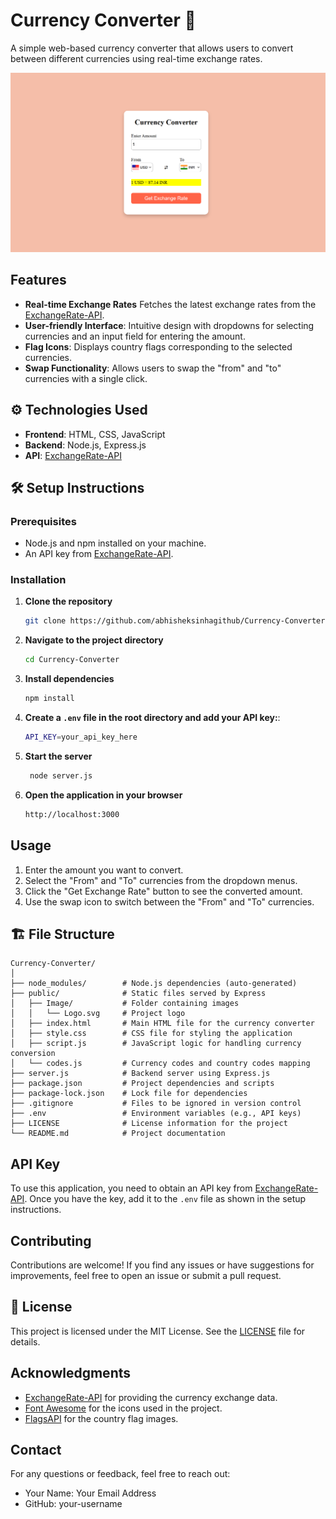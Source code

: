 # Currency Converter 💱

A simple web-based currency converter that allows users to convert between different currencies using real-time exchange rates.

![Currency Converter Screenshot](public/Image/Screenshot.png)


## Features

- **Real-time Exchange Rates** Fetches the latest exchange rates from the [ExchangeRate-API](https://www.exchangerate-api.com/).
- **User-friendly Interface**: Intuitive design with dropdowns for selecting currencies and an input field for entering the amount.
- **Flag Icons**: Displays country flags corresponding to the selected currencies.
- **Swap Functionality**: Allows users to swap the "from" and "to" currencies with a single click.


## ⚙️ Technologies Used

- **Frontend**: HTML, CSS, JavaScript
- **Backend**: Node.js, Express.js
- **API**: [ExchangeRate-API](https://www.exchangerate-api.com/)


## 🛠️ Setup Instructions

### Prerequisites

- Node.js and npm installed on your machine.
- An API key from [ExchangeRate-API](https://www.exchangerate-api.com/).

### Installation

1. **Clone the repository**
   ```bash
   git clone https://github.com/abhisheksinhagithub/Currency-Converter.git

2. **Navigate to the project directory**
   ```bash
   cd Currency-Converter

3. **Install dependencies**

   ```bash
   npm install
   ```

4. **Create a ```.env``` file in the root directory and add your API key:**:
    ```bash
    API_KEY=your_api_key_here
     ```

5. **Start the server**
   ```bash
    node server.js
     ```
6. **Open the application in your browser**
    ```bash
    http://localhost:3000
    ```

## Usage
1. Enter the amount you want to convert.
2. Select the "From" and "To" currencies from the dropdown menus.
3. Click the "Get Exchange Rate" button to see the converted amount.
4. Use the swap icon to switch between the "From" and "To" currencies.



## 🏗️ File Structure
```
Currency-Converter/
│
├── node_modules/        # Node.js dependencies (auto-generated)
├── public/              # Static files served by Express
│   ├── Image/           # Folder containing images
│   │   └── Logo.svg     # Project logo
│   ├── index.html       # Main HTML file for the currency converter
│   ├── style.css        # CSS file for styling the application
│   ├── script.js        # JavaScript logic for handling currency conversion
│   └── codes.js         # Currency codes and country codes mapping
├── server.js            # Backend server using Express.js
├── package.json         # Project dependencies and scripts
├── package-lock.json    # Lock file for dependencies
├── .gitignore           # Files to be ignored in version control
├── .env                 # Environment variables (e.g., API keys)
├── LICENSE              # License information for the project
└── README.md            # Project documentation
```


## API Key

To use this application, you need to obtain an API key from [ExchangeRate-API](https://www.exchangerate-api.com/). Once you have the key, add it to the ```.env``` file as shown in the setup instructions.


## Contributing

Contributions are welcome! If you find any issues or have suggestions for improvements, feel free to open an issue or submit a pull request.

## 📜 License

This project is licensed under the MIT License. See the [LICENSE](LICENSE) file for details.


## Acknowledgments

- [ExchangeRate-API](https://www.exchangerate-api.com/) for providing the currency exchange data.
- [Font Awesome](https://fontawesome.com/) for the icons used in the project.
- [FlagsAPI](https://flagsapi.com/) for the country flag images.


## Contact

For any questions or feedback, feel free to reach out:

- Your Name: Your Email Address
- GitHub: your-username